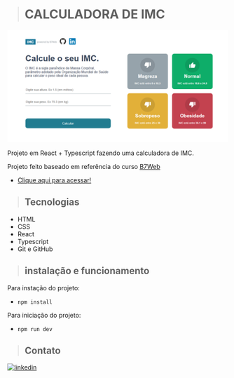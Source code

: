 ># CALCULADORA DE IMC

![Preview](/.github/Preview.png)

Projeto em React + Typescript fazendo uma calculadora de IMC.

Projeto feito baseado em referência do curso [B7Web](https://b7web.com.br)

- [Clique aqui para acessar!](https://andersoncarvalhol.github.io/Project-Awax/)

>## Tecnologias

- HTML
- CSS
- React
- Typescript
- Git e GitHub

>## instalação e funcionamento
Para instação do projeto: 
- `npm install`

Para iniciação do projeto:
- `npm run dev`

>## Contato

[<img aling="center" alt="linkedin" src="https://img.shields.io/badge/LinkedIn-0077B5?style=for-the-badge&logo=linkedin&logoColor=white" target="_blank">](https://www.linkedin.com/in/AndersonCarvalhoL/)